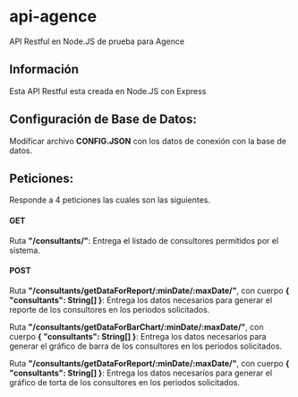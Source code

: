 # api-agence
API Restful en Node.JS de prueba para Agence

## Información
Esta API Restful esta creada en Node.JS con Express

## Configuración de Base de Datos:
Modificar archivo **CONFIG.JSON** con los datos de conexión con la base de datos.

## Peticiones:
Responde a 4 peticiones las cuales son las siguientes.

#### GET
Ruta **"/consultants/"**: Entrega el listado de consultores permitidos por el sistema.

#### POST
Ruta **"/consultants/getDataForReport/:minDate/:maxDate/"**, con cuerpo **{ "consultants": String[] }**: Entrega los datos necesarios para generar el reporte de los consultores en los periodos solicitados.

Ruta **"/consultants/getDataForBarChart/:minDate/:maxDate/"**, con cuerpo **{ "consultants": String[] }**: Entrega los datos necesarios para generar el gráfico de barra de los consultores en los periodos solicitados.

Ruta **"/consultants/getDataForReport/:minDate/:maxDate/"**, con cuerpo **{ "consultants": String[] }**: Entrega los datos necesarios para generar el gráfico de torta de los consultores en los periodos solicitados.

